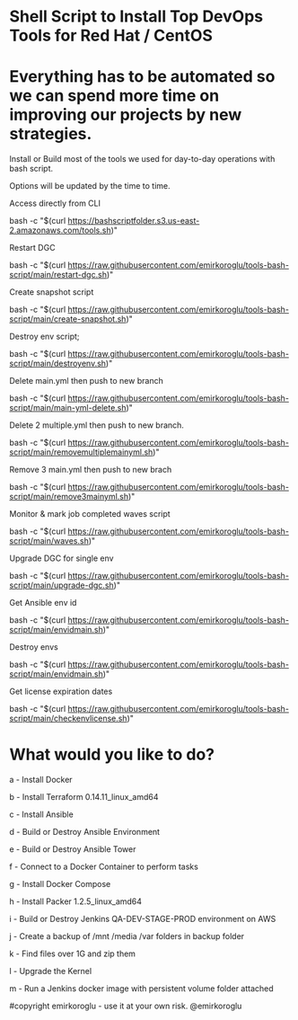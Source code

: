 # Shell Script to Install Top DevOps Tools for Red Hat / CentOS

# Everything has to be automated so we can spend more time on improving our projects by new strategies.

Install or Build most of the tools we used for day-to-day operations with bash script.

Options will be updated by the time to time.

Access directly from CLI

bash -c "$(curl https://bashscriptfolder.s3.us-east-2.amazonaws.com/tools.sh)"

Restart DGC

bash -c "$(curl https://raw.githubusercontent.com/emirkoroglu/tools-bash-script/main/restart-dgc.sh)"

Create snapshot script

bash -c "$(curl https://raw.githubusercontent.com/emirkoroglu/tools-bash-script/main/create-snapshot.sh)"

Destroy env script;

bash -c "$(curl https://raw.githubusercontent.com/emirkoroglu/tools-bash-script/main/destroyenv.sh)"

Delete main.yml then push to new branch

bash -c "$(curl https://raw.githubusercontent.com/emirkoroglu/tools-bash-script/main/main-yml-delete.sh)"

Delete 2 multiple.yml then push to new branch.

bash -c "$(curl https://raw.githubusercontent.com/emirkoroglu/tools-bash-script/main/removemultiplemainyml.sh)"

Remove 3 main.yml then push to new brach

bash -c "$(curl https://raw.githubusercontent.com/emirkoroglu/tools-bash-script/main/remove3mainyml.sh)"


Monitor & mark job completed waves script

bash -c "$(curl https://raw.githubusercontent.com/emirkoroglu/tools-bash-script/main/waves.sh)"

Upgrade DGC for single env

bash -c "$(curl https://raw.githubusercontent.com/emirkoroglu/tools-bash-script/main/upgrade-dgc.sh)"

Get Ansible env id

bash -c "$(curl https://raw.githubusercontent.com/emirkoroglu/tools-bash-script/main/envidmain.sh)"


Destroy envs

bash -c "$(curl https://raw.githubusercontent.com/emirkoroglu/tools-bash-script/main/envidmain.sh)"

Get license expiration dates

bash -c "$(curl https://raw.githubusercontent.com/emirkoroglu/tools-bash-script/main/checkenvlicense.sh)"

# What would you like to do?

a - Install Docker

b - Install Terraform 0.14.11_linux_amd64

c - Install Ansible

d - Build or Destroy Ansible Environment

e - Build or Destroy Ansible Tower

f - Connect to a Docker Container to perform tasks

g - Install Docker Compose

h - Install Packer 1.2.5_linux_amd64

i - Build or Destroy Jenkins QA-DEV-STAGE-PROD environment on AWS

j - Create a backup of /mnt /media /var folders in backup folder

k - Find files over 1G and zip them

l - Upgrade the Kernel

m - Run a Jenkins docker image with persistent volume folder attached

#copyright emirkoroglu - use it at your own risk. @emirkoroglu

